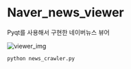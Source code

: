 # Naver_news_viewer
Pyqt를 사용해서 구현한 네이버뉴스 뷰어

![viewer_img](./ui/viewer_img.png)

```python
python news_crawler.py
```
